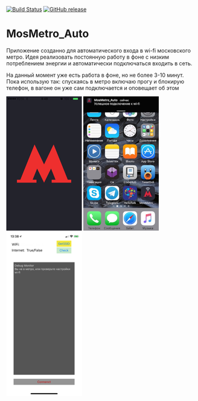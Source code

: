 [![Build Status](https://travis-ci.org/Toxblh/MosMetro_Auto.svg?branch=master)](https://travis-ci.org/Toxblh/MosMetro_Auto)
[![GitHub release](https://img.shields.io/github/release/Toxblh/MosMetro_Auto.svg)](https://github.com/Toxblh/MosMetro_Auto/releases)

# MosMetro_Auto

Приложение созданно для автоматического входа в wi-fi московского метро.
Идея реализовать постоянную работу в фоне с низким потреблением энергии и автоматически подключаться входить в сеть.

На данный момент уже есть работа в фоне, но не более 3-10 минут.
Пока использую так: спускаясь в метро включаю прогу и блокирую телефон, в вагоне он уже сам подключается и оповещает об этом

<img src="screenshots/1.PNG" width="200">
<img src="screenshots/2.jpg" width="200">
<img src="screenshots/3.jpg" width="200">
